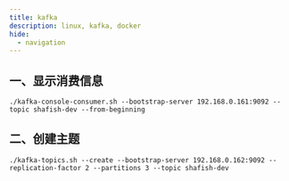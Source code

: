 ```yaml
---
title: kafka
description: linux, kafka, docker
hide:
  - navigation
---
```



## 一、显示消费信息
`./kafka-console-consumer.sh --bootstrap-server 192.168.0.161:9092 --topic shafish-dev --from-beginning`

## 二、创建主题
`./kafka-topics.sh --create --bootstrap-server 192.168.0.162:9092 --replication-factor 2 --partitions 3 --topic shafish-dev`